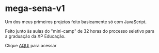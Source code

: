 # mega-sena-v1
 Um dos meus primeiros projetos feito basicamente só com JavaScript.


Feito junto às aulas do "mini-camp" de 32 horas do processo seletivo para a graduação da XP Educação.

Clique <a href="http://my-mega-sena-v1.netlify.app">AQUI</a> para acessar